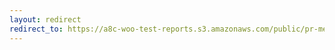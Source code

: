 ```yaml
---
layout: redirect
redirect_to: https://a8c-woo-test-reports.s3.amazonaws.com/public/pr-merge/42758/e2e/index.html
---
```

